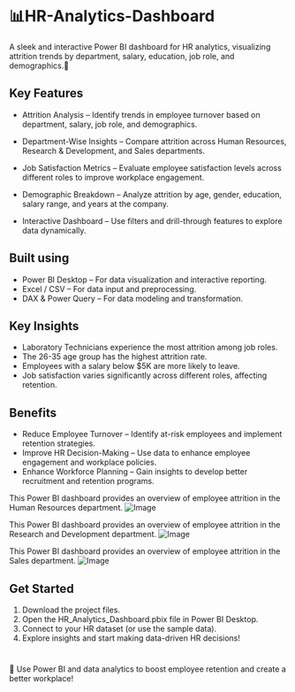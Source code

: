 # 📊HR-Analytics-Dashboard
A sleek and interactive Power BI dashboard for HR analytics, visualizing attrition trends by department, salary, education, job role, and demographics.🚀
## Key Features

- Attrition Analysis – Identify trends in employee turnover based on department, salary, job role, and demographics.

- Department-Wise Insights – Compare attrition across Human Resources, Research & Development, and Sales departments.

- Job Satisfaction Metrics – Evaluate employee satisfaction levels across different roles to improve workplace engagement.

- Demographic Breakdown – Analyze attrition by age, gender, education, salary range, and years at the company.

- Interactive Dashboard – Use filters and drill-through features to explore data dynamically.

## Built using

- Power BI Desktop – For data visualization and interactive reporting.
- Excel / CSV – For data input and preprocessing.
- DAX & Power Query – For data modeling and transformation.

## Key Insights
- Laboratory Technicians experience the most attrition among job roles.
- The 26-35 age group has the highest attrition rate.
- Employees with a salary below $5K are more likely to leave.
- Job satisfaction varies significantly across different roles, affecting retention.

## Benefits
- Reduce Employee Turnover – Identify at-risk employees and implement retention strategies.
- Improve HR Decision-Making – Use data to enhance employee engagement and workplace policies.
- Enhance Workforce Planning – Gain insights to develop better recruitment and retention programs.

This Power BI dashboard provides an overview of employee attrition in the Human Resources department.
![Image](https://github.com/user-attachments/assets/326bef94-6ab4-4986-b693-dd153f8a5a60)

This Power BI dashboard provides an overview of employee attrition in the Research and Development department.
![Image](https://github.com/user-attachments/assets/a6a8af17-0e5b-4edc-b19b-5028193d956a)

This Power BI dashboard provides an overview of employee attrition in the Sales department.
![Image](https://github.com/user-attachments/assets/c0b32529-d4a8-4ed6-861c-a019ea7cd4cb)

## Get Started
1. Download the project files.
2. Open the HR_Analytics_Dashboard.pbix file in Power BI Desktop.
3. Connect to your HR dataset (or use the sample data).
4. Explore insights and start making data-driven HR decisions!

#
🚀 Use Power BI and data analytics to boost employee retention and create a better workplace!





